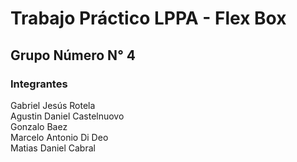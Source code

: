 # Trabajo Práctico LPPA - Flex Box
## Grupo Número N° 4
### Integrantes
Gabriel Jesús Rotela<br />
Agustin Daniel Castelnuovo<br />
Gonzalo Baez<br />
Marcelo Antonio Di Deo<br />
Matias Daniel Cabral<br />
